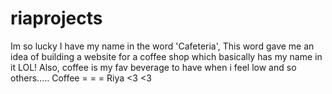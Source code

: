 # riaprojects
Im so lucky I have my name in the word 'Cafeteria',
This word gave me an idea of building a website for a coffee shop which basically has my name in it LOL!
Also, coffee is my fav beverage to have when i feel low and so others.....
Coffee = = = Riya <3 <3
